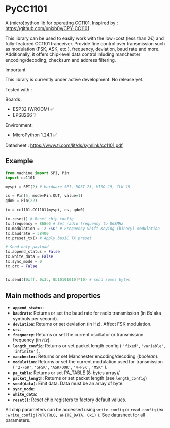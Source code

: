 # PyCC1101

A (micro)python lib for operating CC1101.
Inspired by : https://github.com/unixb0y/CPY-CC1101

This library can be used to easily work with the low+cost (less than 2€) and fully-featured CC1101 tranceiver.
Provide fine control over transmission such as modulation (FSK, ASK, etc.), frequency, deviation, baud rate and more.
Additionally, it offers chip-level data control inluding manchester encoding/decoding, checksum and address filtering.

> [!IMPORTANT]
> This library is currently under active development. No release yet.

Tested with : 

Boards :
- ESP32 (WROOM) ✅
- EPS8266 ❔

Environment:
- MicroPython 1.24.1 ✅


Datasheet : https://www.ti.com/lit/ds/symlink/cc1101.pdf

## Example

```python
from machine import SPI, Pin
import cc1101

myspi = SPI(2) # Hardware SPI, MOSI 23, MISO 19, CLK 18

cs = Pin(5, mode=Pin.OUT, value=1)
gdo0 = Pin(22)

tx = cc1101.CC1101(myspi, cs, gdo0)

tx.reset() # Reset chip config
tx.frequency = 868e6 # Set radio frequency to 868MHz
tx.modulation = '2-FSK' # Frequency Shift Keying (binary) modulation
tx.baudrate = 38400
tx.preset_tx() # Apply basiC TX preset

# Send only payload
tx.append_status = False
tx.white_data = False
tx.sync_mode = 0
tx.crc = False


tx.send([0xff, 0x3c, 0b10101010]*10) # send somes bytes
```

## Main methods and properties

- **`append_status`**:
- **`baudrate`**: Returns or set the baud rate for radio transmission (in _Bd_ aka symbols per second).
- **`deviation`**: Returns or set deviation (in Hz). Affect FSK modulation.
- **`crc`**:
- **`frequency`**: Returns or set the current oscillator or transmission frequency (in _Hz_).
- **`length_config`**: Returns or set packet length config ( `'fixed'`, `'variable'`, `'infinite'` ).
- **`manchester`**: Returns or set Manchester encoding/decoding (_boolean_).
- **`modulation`**: Returns or set the current modulation used for transmission ( `'2-FSK'`, `'GFSK'`, `'ASK/OOK'`, `'4-FSK'`, `'MSK'` ).
- **`pa_table`**: Returns or set PA_TABLE (8-bytes array)/
- **`packet_length`**: Returns or set packet length (see `length_config`)
- **`send(data)`**: Emit data. Data must be an array of byte.
- **`sync_mode`**:
- **`white_data`**:
- **`reset()`**: Reset chip registers to factory default values.

All chip parameters can be accessed using `write_config` or `read_config` (ex : `write_config(PKTCTRL0, WHITE_DATA, 0x1)` ).
See [datasheet](https://www.ti.com/lit/ds/symlink/cc1101.pdf) for all parameters.
